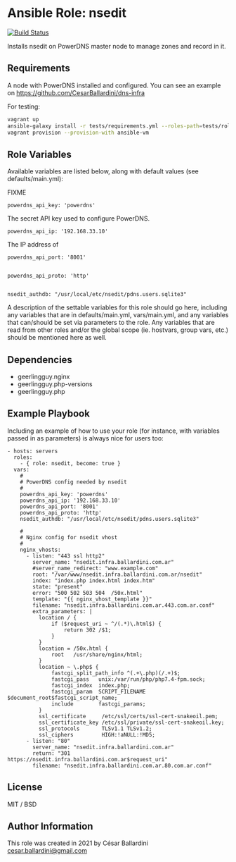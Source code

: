 Ansible Role: nsedit
====================

[![Build Status](https://travis-ci.com/CesarBallardini/ansible-role-nsedit.svg?branch=main)](https://travis-ci.com/CesarBallardini/ansible-role-nsedit)

Installs nsedit on PowerDNS master node to manage zones and record in it.


Requirements
------------

A node with PowerDNS installed and configured. You can see an example on https://github.com/CesarBallardini/dns-infra


For testing:

```bash
vagrant up
ansible-galaxy install -r tests/requirements.yml --roles-path=tests/roles/ 
vagrant provision --provision-with ansible-vm
```


Role Variables
--------------

Available variables are listed below, along with default values (see defaults/main.yml):

FIXME



    powerdns_api_key: 'powerdns'


The secret API key used to configure PowerDNS.


    powerdns_api_ip: '192.168.33.10'

The IP address of 

    powerdns_api_port: '8001'
 

    powerdns_api_proto: 'http'
 

    nsedit_authdb: "/usr/local/etc/nsedit/pdns.users.sqlite3"



A description of the settable variables for this role should go here, including any variables that are in defaults/main.yml, vars/main.yml, and any variables that can/should be set via parameters to the role. Any variables that are read from other roles and/or the global scope (ie. hostvars, group vars, etc.) should be mentioned here as well.

Dependencies
------------

* geerlingguy.nginx
* geerlingguy.php-versions
* geerlingguy.php


Example Playbook
----------------

Including an example of how to use your role (for instance, with variables passed in as parameters) is always nice for users too:

    - hosts: servers
      roles:
        - { role: nsedit, become: true }
      vars:
        #
        # PowerDNS config needed by nsedit
        #
        powerdns_api_key: 'powerdns'
        powerdns_api_ip: '192.168.33.10'
        powerdns_api_port: '8001'
        powerdns_api_proto: 'http'
        nsedit_authdb: "/usr/local/etc/nsedit/pdns.users.sqlite3"
        
        #
        # Nginx config for nsedit vhost
        #
        nginx_vhosts:
          - listen: "443 ssl http2"
            server_name: "nsedit.infra.ballardini.com.ar"
            #server_name_redirect: "www.example.com"
            root: "/var/www/nsedit.infra.ballardini.com.ar/nsedit"
            index: "index.php index.html index.htm"
            state: "present"
            error: "500 502 503 504  /50x.html"
            template: "{{ nginx_vhost_template }}"
            filename: "nsedit.infra.ballardini.com.ar.443.com.ar.conf"
            extra_parameters: |
              location / {
                  if ($request_uri ~ ^/(.*)\.html$) {
                      return 302 /$1;
                  }
              }
              location = /50x.html {
                  root   /usr/share/nginx/html;
              }
              location ~ \.php$ {
                  fastcgi_split_path_info ^(.+\.php)(/.+)$;
                  fastcgi_pass   unix:/var/run/php/php7.4-fpm.sock;
                  fastcgi_index  index.php;
                  fastcgi_param  SCRIPT_FILENAME $document_root$fastcgi_script_name;
                  include        fastcgi_params;
              }
              ssl_certificate     /etc/ssl/certs/ssl-cert-snakeoil.pem;
              ssl_certificate_key /etc/ssl/private/ssl-cert-snakeoil.key;
              ssl_protocols       TLSv1.1 TLSv1.2;
              ssl_ciphers         HIGH:!aNULL:!MD5;
          - listen: "80"
            server_name: "nsedit.infra.ballardini.com.ar"
            return: "301 https://nsedit.infra.ballardini.com.ar$request_uri"
            filename: "nsedit.infra.ballardini.com.ar.80.com.ar.conf"


License
-------

MIT / BSD

Author Information
------------------

This role was created in 2021 by César Ballardini <cesar.ballardini@gmail.com>

